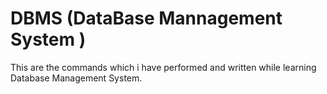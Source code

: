 # DBMS (DataBase Mannagement System )
This are the commands which i have performed and written while learning Database Management System.
